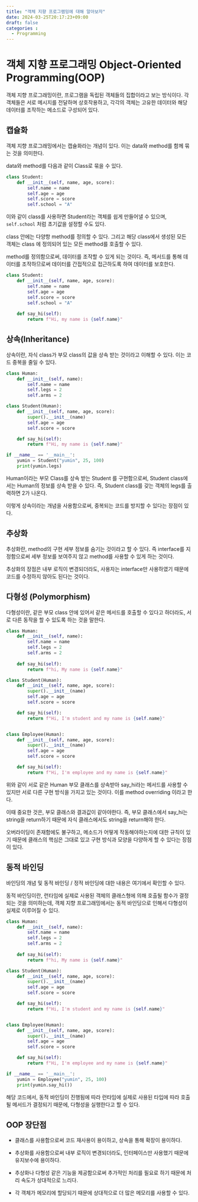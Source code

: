 ```yaml
---
title: "객체 지향 프로그램밍에 대해 알아보자"
date: 2024-03-25T20:17:23+09:00
draft: false
categories :
  - Programming
---
```


# 객체 지향 프로그래밍 Object-Oriented Programming(OOP)
객체 지향 프로그래밍이란, 프로그램을 독립된 객체들의 집합이라고 보는 방식이다. 각 객체들은 서로 메시지를 전달하며 상호작용하고, 각각의 객체는 고유한 데이터와 해당 데이터를 조작하는 메소드로 구성되어 있다.

## 캡슐화
객체 지향 프로그래밍에서는 캡슐화라는 개념이 있다. 이는 data와 method를 함께 묶는 것을 의미한다.

data와 method를 다음과 같이 Class로 묶을 수 있다.

```python
class Student:
    def __init__(self, name, age, score):
        self.name = name
        self.age = age
        self.score = score
        self.school = "A"
```

이와 같이 class를 사용하면 Student라는 객체를 쉽게 만들어낼 수 있으며, `self.school` 처럼 초기값을 설정할 수도 있다.

class 안에는 다양항 method를 정의할 수 있다. 그리고 해당 class에서 생성된 모든 객체는 class 에 정의되어 있는 모든 method를 호출할 수 있다.

method를 정의함으로써, 데이터를 조작할 수 있게 되는 것이다. 즉, 메서드를 통해 데이터를 조작하므로써 데이터를 간접적으로 접근하도록 하여 데이터를 보호한다.
```python
class Student:
    def __init__(self, name, age, score):
        self.name = name
        self.age = age
        self.score = score
        self.school = "A"
    
    def say_hi(self):
        return f"Hi, my name is {self.name}"
```

## 상속(Inheritance)
상속이란, 자식 class가 부모 class의 값을 상속 받는 것이라고 이해할 수 있다. 이는 코드 중복을 줄일 수 있다.

```python
class Human:
    def __init__(self, name):
        self.name = name
        self.legs = 2
        self.arms = 2

class Student(Human):
    def __init__(self, name, age, score):
        super().__init__(name)
        self.age = age
        self.score = score

    def say_hi(self):
        return f"Hi, my name is {self.name}"

if __name__ == '__main__':
    yumin = Student("yumin", 25, 100)
    print(yumin.legs)
```

Human이라는 부모 Class를 상속 받는 Student 를 구현함으로써, Student class에서는 Human의 정보를 상속 받을 수 있다. 즉, Student class를 갖는 객체의 legs를 출력하면 2가 나온다.

이렇게 상속이라는 개념을 사용함으로써, 중복되는 코드를 방지할 수 있다는 장점이 있다.

## 추상화
추상화란, method의 구현 세부 정보를 숨기는 것이라고 할 수 있다. 즉 interface를 지정함으로써 세부 정보를 보여주지 않고 method를 사용할 수 있게 하는 것이다.

추상화의 장점은 내부 로직이 변경되더라도, 사용자는 interface만 사용하였기 때문에 코드를 수정하지 않아도 된다는 것이다.

## 다형성 (Polymorphism)
다형성이란, 같은 부모 class 안에 있어서 같은 메서드를 호출할 수 있다고 하더라도, 서로 다른 동작을 할 수 있도록 하는 것을 말한다.

```python
class Human:
    def __init__(self, name):
        self.name = name
        self.legs = 2
        self.arms = 2
    
    def say_hi(self):
        return f"hi, My name is {self.name}"

class Student(Human):
    def __init__(self, name, age, score):
        super().__init__(name)
        self.age = age
        self.score = score

    def say_hi(self):
        return f"Hi, I'm student and my name is {self.name}"


class Employee(Human):
    def __init__(self, name, age, score):
        super().__init__(name)
        self.age = age
        self.score = score

    def say_hi(self):
        return f"Hi, I'm employee and my name is {self.name}"
```

위와 같이 서로 같은 Human 부모 클래스를 상속받아 say_hi라는 메서드를 사용할 수 있지만 서로 다른 구현 방식을 가지고 있는 것이다. 이를 method overriding 이라고 한다.

이때 중요한 것은, 부모 클래스와 결과값이 같아야한다. 즉, 부모 클래스에서 say_hi는 string을 return하기 때문에 자식 클래스에서도 string을 return해야 한다.

오버라이딩이 존재함에도 불구하고, 메소드가 어떻게 작동해야하는지에 대한 규칙이 있기 때문에 클래스의 핵심은 그대로 있고 구현 방식과 모양을 다양하게 할 수 있다는 장점이 있다.

## 동적 바인딩
바인딩의 개념 및 동적 바인딩 / 정적 바인딩에 대한 내용은 여기에서 확인할 수 있다.

동적 바인딩이란, 런타임에 실제로 사용된 객체의 클래스형에 의해 호출될 함수가 결정되는 것을 의미하는데, 객체 지향 프로그래밍에서는 동적 바인딩으로 인해서 다형성이 실제로 이루어질 수 있다.

```python
class Human:
    def __init__(self, name):
        self.name = name
        self.legs = 2
        self.arms = 2
    
    def say_hi(self):
        return f"hi, My name is {self.name}"

class Student(Human):
    def __init__(self, name, age, score):
        super().__init__(name)
        self.age = age
        self.score = score

    def say_hi(self):
        return f"Hi, I'm student and my name is {self.name}"


class Employee(Human):
    def __init__(self, name, age, score):
        super().__init__(name)
        self.age = age
        self.score = score

    def say_hi(self):
        return f"Hi, I'm employee and my name is {self.name}"

if __name__ == '__main__':
    yumin = Employee("yumin", 25, 100)
    print(yumin.say_hi())
```
해당 코드에서, 동적 바인딩이 진행됨에 따라 런타임에 실제로 사용된 타입에 따라 호출될 메서드가 결정되기 때문에, 다형성을 실행한다고 할 수 있다.

## OOP 장단점
- 클래스를 사용함으로써 코드 재사용이 용이하고, 상속을 통해 확장이 용이하다.
- 추상화를 사용함으로써 내부 로직이 변경되더라도, 인터페이스만 사용했기 때문에 유지보수에 용이하다.

- 추상화나 다형성 같은 기능을 제공함으로써 추가적인 처리를 필요로 하기 때문에 처리 속도가 상대적으로 느리다.
- 각 객체가 메모리에 할당되기 때문에 상대적으로 더 많은 메모리를 사용할 수 있다.